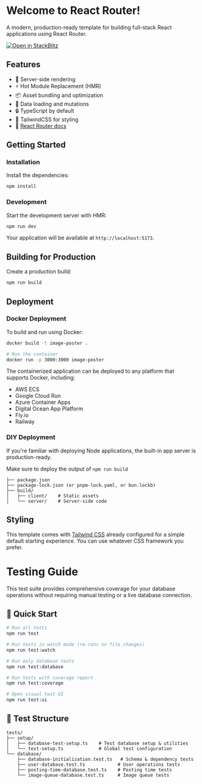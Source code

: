 # Welcome to React Router!

A modern, production-ready template for building full-stack React applications using React Router.

[![Open in StackBlitz](https://developer.stackblitz.com/img/open_in_stackblitz.svg)](https://stackblitz.com/github/remix-run/react-router-templates/tree/main/default)

## Features

- 🚀 Server-side rendering
- ⚡️ Hot Module Replacement (HMR)
- 📦 Asset bundling and optimization
- 🔄 Data loading and mutations
- 🔒 TypeScript by default
- 🎉 TailwindCSS for styling
- 📖 [React Router docs](https://reactrouter.com/)

## Getting Started

### Installation

Install the dependencies:

```bash
npm install
```

### Development

Start the development server with HMR:

```bash
npm run dev
```

Your application will be available at `http://localhost:5173`.

## Building for Production

Create a production build:

```bash
npm run build
```

## Deployment

### Docker Deployment

To build and run using Docker:

```bash
docker build -t image-poster .

# Run the container
docker run -p 3000:3000 image-poster
```

The containerized application can be deployed to any platform that supports Docker, including:

- AWS ECS
- Google Cloud Run
- Azure Container Apps
- Digital Ocean App Platform
- Fly.io
- Railway

### DIY Deployment

If you're familiar with deploying Node applications, the built-in app server is production-ready.

Make sure to deploy the output of `npm run build`

```
├── package.json
├── package-lock.json (or pnpm-lock.yaml, or bun.lockb)
├── build/
│   ├── client/    # Static assets
│   └── server/    # Server-side code
```

## Styling

This template comes with [Tailwind CSS](https://tailwindcss.com/) already configured for a simple default starting experience. You can use whatever CSS framework you prefer.

# Testing Guide

This test suite provides comprehensive coverage for your database operations without requiring manual testing or a live database connection.

## 🚀 Quick Start

```bash
# Run all tests
npm run test

# Run tests in watch mode (re-runs on file changes)
npm run test:watch

# Run only database tests
npm run test:database

# Run tests with coverage report
npm run test:coverage

# Open visual test UI
npm run test:ui
```

## 📁 Test Structure

```
tests/
├── setup/
│   ├── database-test-setup.ts    # Test database setup & utilities
│   └── test-setup.ts             # Global test configuration
└── database/
    ├── database-initialization.test.ts   # Schema & dependency tests
    ├── user-database.test.ts            # User operations tests
    ├── posting-time-database.test.ts    # Posting time tests
    └── image-queue-database.test.ts     # Image queue tests
```